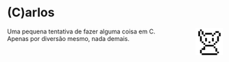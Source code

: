 # (C)arlos

<div>
  <div align="left">
    Uma pequena tentativa de fazer alguma coisa em C.
    <img align="right" src="https://github.com/AnotherProgrammerrr/carlos/blob/main/carlos.png?raw=true"/>
  </div>
    
  <div align="left">
    Apenas por diversão mesmo, nada demais.
  </div>
</div>
